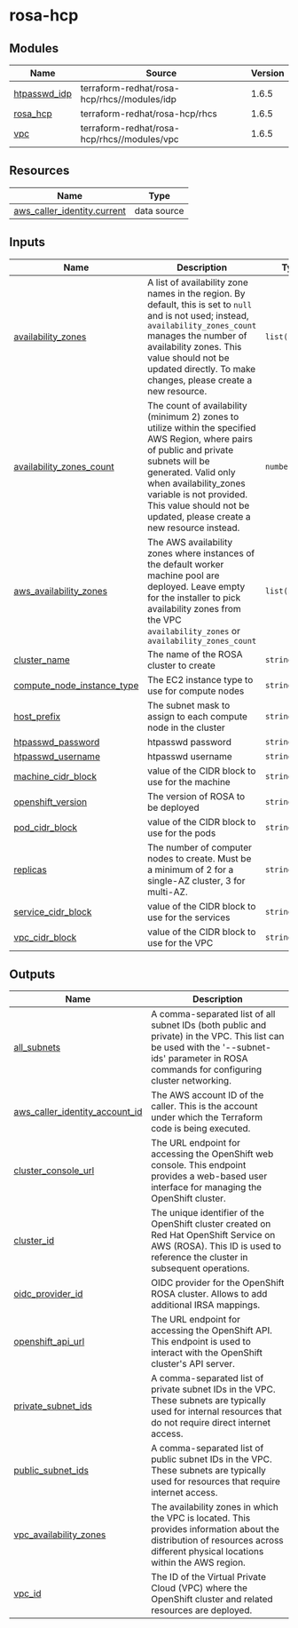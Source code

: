 # rosa-hcp

<!-- BEGIN_TF_DOCS -->
## Modules

| Name | Source | Version |
|------|--------|---------|
| <a name="module_htpasswd_idp"></a> [htpasswd\_idp](#module\_htpasswd\_idp) | terraform-redhat/rosa-hcp/rhcs//modules/idp | 1.6.5 |
| <a name="module_rosa_hcp"></a> [rosa\_hcp](#module\_rosa\_hcp) | terraform-redhat/rosa-hcp/rhcs | 1.6.5 |
| <a name="module_vpc"></a> [vpc](#module\_vpc) | terraform-redhat/rosa-hcp/rhcs//modules/vpc | 1.6.5 |
## Resources

| Name | Type |
|------|------|
| [aws_caller_identity.current](https://registry.terraform.io/providers/hashicorp/aws/latest/docs/data-sources/caller_identity) | data source |
## Inputs

| Name | Description | Type | Default | Required |
|------|-------------|------|---------|:--------:|
| <a name="input_availability_zones"></a> [availability\_zones](#input\_availability\_zones) | A list of availability zone names in the region. By default, this is set to `null` and is not used; instead, `availability_zones_count` manages the number of availability zones. This value should not be updated directly. To make changes, please create a new resource. | `list(string)` | `null` | no |
| <a name="input_availability_zones_count"></a> [availability\_zones\_count](#input\_availability\_zones\_count) | The count of availability (minimum 2) zones to utilize within the specified AWS Region, where pairs of public and private subnets will be generated. Valid only when availability\_zones variable is not provided. This value should not be updated, please create a new resource instead. | `number` | `2` | no |
| <a name="input_aws_availability_zones"></a> [aws\_availability\_zones](#input\_aws\_availability\_zones) | The AWS availability zones where instances of the default worker machine pool are deployed. Leave empty for the installer to pick availability zones from the VPC `availability_zones` or `availability_zones_count` | `list(string)` | `[]` | no |
| <a name="input_cluster_name"></a> [cluster\_name](#input\_cluster\_name) | The name of the ROSA cluster to create | `string` | `"my-ocp-cluster"` | no |
| <a name="input_compute_node_instance_type"></a> [compute\_node\_instance\_type](#input\_compute\_node\_instance\_type) | The EC2 instance type to use for compute nodes | `string` | `"m7i.xlarge"` | no |
| <a name="input_host_prefix"></a> [host\_prefix](#input\_host\_prefix) | The subnet mask to assign to each compute node in the cluster | `string` | `"23"` | no |
| <a name="input_htpasswd_password"></a> [htpasswd\_password](#input\_htpasswd\_password) | htpasswd password | `string` | n/a | yes |
| <a name="input_htpasswd_username"></a> [htpasswd\_username](#input\_htpasswd\_username) | htpasswd username | `string` | `"kubeadmin"` | no |
| <a name="input_machine_cidr_block"></a> [machine\_cidr\_block](#input\_machine\_cidr\_block) | value of the CIDR block to use for the machine | `string` | `"10.0.0.0/18"` | no |
| <a name="input_openshift_version"></a> [openshift\_version](#input\_openshift\_version) | The version of ROSA to be deployed | `string` | `"4.17.10"` | no |
| <a name="input_pod_cidr_block"></a> [pod\_cidr\_block](#input\_pod\_cidr\_block) | value of the CIDR block to use for the pods | `string` | `"10.0.64.0/18"` | no |
| <a name="input_replicas"></a> [replicas](#input\_replicas) | The number of computer nodes to create. Must be a minimum of 2 for a single-AZ cluster, 3 for multi-AZ. | `string` | `"2"` | no |
| <a name="input_service_cidr_block"></a> [service\_cidr\_block](#input\_service\_cidr\_block) | value of the CIDR block to use for the services | `string` | `"10.0.128.0/18"` | no |
| <a name="input_vpc_cidr_block"></a> [vpc\_cidr\_block](#input\_vpc\_cidr\_block) | value of the CIDR block to use for the VPC | `string` | `"10.0.0.0/16"` | no |
## Outputs

| Name | Description |
|------|-------------|
| <a name="output_all_subnets"></a> [all\_subnets](#output\_all\_subnets) | A comma-separated list of all subnet IDs (both public and private) in the VPC. This list can be used with the '--subnet-ids' parameter in ROSA commands for configuring cluster networking. |
| <a name="output_aws_caller_identity_account_id"></a> [aws\_caller\_identity\_account\_id](#output\_aws\_caller\_identity\_account\_id) | The AWS account ID of the caller. This is the account under which the Terraform code is being executed. |
| <a name="output_cluster_console_url"></a> [cluster\_console\_url](#output\_cluster\_console\_url) | The URL endpoint for accessing the OpenShift web console. This endpoint provides a web-based user interface for managing the OpenShift cluster. |
| <a name="output_cluster_id"></a> [cluster\_id](#output\_cluster\_id) | The unique identifier of the OpenShift cluster created on Red Hat OpenShift Service on AWS (ROSA). This ID is used to reference the cluster in subsequent operations. |
| <a name="output_oidc_provider_id"></a> [oidc\_provider\_id](#output\_oidc\_provider\_id) | OIDC provider for the OpenShift ROSA cluster. Allows to add additional IRSA mappings. |
| <a name="output_openshift_api_url"></a> [openshift\_api\_url](#output\_openshift\_api\_url) | The URL endpoint for accessing the OpenShift API. This endpoint is used to interact with the OpenShift cluster's API server. |
| <a name="output_private_subnet_ids"></a> [private\_subnet\_ids](#output\_private\_subnet\_ids) | A comma-separated list of private subnet IDs in the VPC. These subnets are typically used for internal resources that do not require direct internet access. |
| <a name="output_public_subnet_ids"></a> [public\_subnet\_ids](#output\_public\_subnet\_ids) | A comma-separated list of public subnet IDs in the VPC. These subnets are typically used for resources that require internet access. |
| <a name="output_vpc_availability_zones"></a> [vpc\_availability\_zones](#output\_vpc\_availability\_zones) | The availability zones in which the VPC is located. This provides information about the distribution of resources across different physical locations within the AWS region. |
| <a name="output_vpc_id"></a> [vpc\_id](#output\_vpc\_id) | The ID of the Virtual Private Cloud (VPC) where the OpenShift cluster and related resources are deployed. |
<!-- END_TF_DOCS -->
